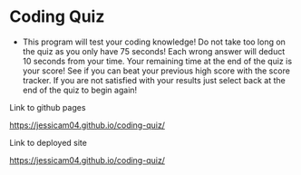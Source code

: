 # Coding Quiz

* This program will test your coding knowledge!  Do not take too long on the quiz as you only have 75 seconds!  Each wrong answer will deduct 10 seconds from your time.  Your remaining time at the end of the quiz is your score! See if you can beat your previous high score with the score tracker.  If you are not satisfied with your results just select back at the end of the quiz to begin again! 

Link to github pages

https://jessicam04.github.io/coding-quiz/

Link to deployed site

https://jessicam04.github.io/coding-quiz/

